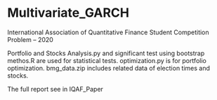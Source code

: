 # Multivariate_GARCH
International Association of Quantitative Finance Student Competition Problem – 2020

Portfolio and Stocks Analysis.py and significant test using bootstrap methos.R are used for statistical tests.
optimization.py is for portfolio optimization.
bmg_data.zip includes related data of election times and stocks.

The full report see in IQAF_Paper
